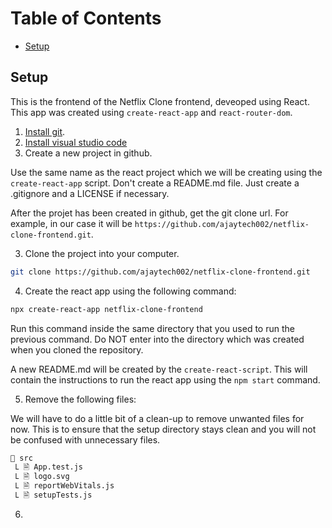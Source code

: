 # Table of Contents

- [Setup](#setup)

## Setup

This is the frontend of the Netflix Clone frontend, deveoped using React. This app was created using `create-react-app` and `react-router-dom`.

1. [Install git](https://git-scm.com/downloads).
2. [Install visual studio code](https://code.visualstudio.com/)
3. Create a new project in github.

Use the same name as the react project which we will be creating using the `create-react-app` script. Don't create a README.md file. Just create a .gitignore and a LICENSE if necessary.

After the projet has been created in github, get the git clone url. For example, in our case it will be `https://github.com/ajaytech002/netflix-clone-frontend.git`.

3. Clone the project into your computer.

```bash
git clone https://github.com/ajaytech002/netflix-clone-frontend.git
```

4.  Create the react app using the following command:

```bash
npx create-react-app netflix-clone-frontend
```

Run this command inside the same directory that you used to run the previous command. Do NOT enter into the directory which was created when you cloned the repository.

A new README.md will be created by the `create-react-script`. This will contain the instructions to run the react app using the `npm start` command.

5. Remove the following files:

We will have to do a little bit of a clean-up to remove unwanted files for now. This is to ensure that the setup directory stays clean and you will not be confused with unnecessary files.

```bash
📁 src
 Ⳑ 🗎 App.test.js
 Ⳑ 🗎 logo.svg
 Ⳑ 🗎 reportWebVitals.js
 Ⳑ 🗎 setupTests.js
```

6.
